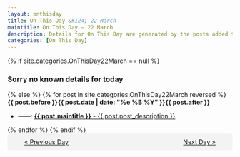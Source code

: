 ```yaml
---
layout: onthisday
title: On This Day &#124; 22 March
maintitle: On This Day — 22 March
description: Details for On This Day are generated by the posts added to the website so the content is subject to changes/updates over time.
categories: [On This Day]
---
```


{% if site.categories.OnThisDay22March == null %}
<h3>Sorry no known details for today</h3>
{% else %}
{% for post in site.categories.OnThisDay22March reversed %}
<strong>{{ post.before }}{{ post.date | date: "%e %B %Y" }}{{ post.after }}</strong>
<ul>
<li> ——: <a class="{{ post.class }}" href="{{ post.url }}"><strong>{{ post.maintitle }}</strong> - {{ post.post_description }}</a></li>
</ul>
{% endfor %}
{% endif %}

<div style="background-color: #f3f3f3; padding: 10px; border-radius: 5px; text-align: center; display: flex; justify-content: space-evenly;">
<a href="/onthisday/03/03-21">« Previous Day</a>
<span style="visibility:hidden;">[ Visit Leap Year February 29 ]</span>
<a href="/onthisday/03/03-23">Next Day »</a>
</div>
